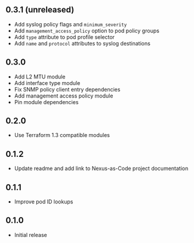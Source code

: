 ## 0.3.1 (unreleased)

- Add syslog policy flags and `minimum_severity`
- Add `management_access_policy` option to pod policy groups
- Add `type` attribute to pod profile selector
- Add `name` and `protocol` attributes to syslog destinations

## 0.3.0

- Add L2 MTU module
- Add interface type module
- Fix SNMP policy client entry dependencies
- Add management access policy module
- Pin module dependencies

## 0.2.0

- Use Terraform 1.3 compatible modules

## 0.1.2

- Update readme and add link to Nexus-as-Code project documentation

## 0.1.1

- Improve pod ID lookups

## 0.1.0

- Initial release
